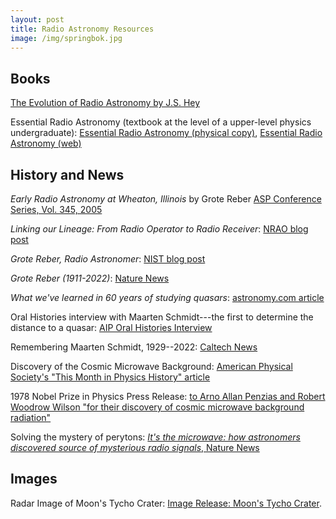 ```yaml
---
layout: post
title: Radio Astronomy Resources
image: /img/springbok.jpg
---
```

## Books
[The Evolution of Radio Astronomy by J.S. Hey](https://www.betterworldbooks.com/product/detail/the-evolution-of-radio-astronomy-9780882020273)

Essential Radio Astronomy (textbook at the level of a upper-level physics undergraduate): [Essential Radio Astronomy (physical copy)](https://press.princeton.edu/books/hardcover/9780691137797/essential-radio-astronomy), [Essential Radio Astronomy (web)](https://science.nrao.edu/opportunities/courses/era/)

## History and News
*Early Radio Astronomy at Wheaton, Illinois* by Grote Reber [ASP Conference Series, Vol. 345, 2005](https://articles.adsabs.harvard.edu//full/2005ASPC..345...16R/0000016.000.html)

*Linking our Lineage: From Radio Operator to Radio Receiver*: [NRAO blog post](https://public.nrao.edu/blogs/linking-our-lineage-from-radio-operator-to-radio-receiver/)

*Grote Reber, Radio Astronomer*: [NIST blog post](https://www.nist.gov/blogs/taking-measure/grote-reber-radio-astronomer)

*Grote Reber (1911-2022)*: [Nature News](https://www.nature.com/articles/421596a)

*What we've learned in 60 years of studying quasars*: [astronomy.com article](https://www.astronomy.com/science/60-years-of-quasars/)

Oral Histories interview with Maarten Schmidt---the first to determine the distance to a quasar: [AIP Oral Histories Interview](https://www.aip.org/history-programs/niels-bohr-library/oral-histories/4861)

Remembering Maarten Schmidt, 1929--2022: [Caltech News](https://www.caltech.edu/about/news/caltech-mourns-the-passing-of-maarten-schmidt-1929-2022)

Discovery of the Cosmic Microwave Background: [American Physical Society's "This Month in Physics History" article](https://aps.org/publications/apsnews/200207/history.cfm)

1978 Nobel Prize in Physics Press Release: [to Arno Allan Penzias and Robert Woodrow Wilson "for their discovery of cosmic microwave background radiation"](https://www.nobelprize.org/prizes/physics/1978/summary/)

Solving the mystery of perytons: [*It's the microwave: how astronomers discovered source of mysterious radio signals*, Nature News](https://www.nature.com/nature-index/news/its-the-microwave-how-astronomers-discovere-source-of-mysterious-radio-signals)

## Images
Radar Image of Moon's Tycho Crater: [Image Release: Moon's Tycho Crater](https://public.nrao.edu/news/radar-tycho-crater-intricate-detail/).
